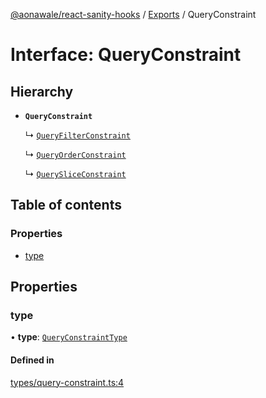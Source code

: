 [@aonawale/react-sanity-hooks](../README.md) / [Exports](../modules.md) / QueryConstraint

# Interface: QueryConstraint

## Hierarchy

- **`QueryConstraint`**

  ↳ [`QueryFilterConstraint`](QueryFilterConstraint.md)

  ↳ [`QueryOrderConstraint`](QueryOrderConstraint.md)

  ↳ [`QuerySliceConstraint`](QuerySliceConstraint.md)

## Table of contents

### Properties

- [type](QueryConstraint.md#type)

## Properties

### type

• **type**: [`QueryConstraintType`](../modules.md#queryconstrainttype)

#### Defined in

[types/query-constraint.ts:4](https://github.com/aonawale/react-sanity-hooks/blob/ac54aed/src/types/query-constraint.ts#L4)
